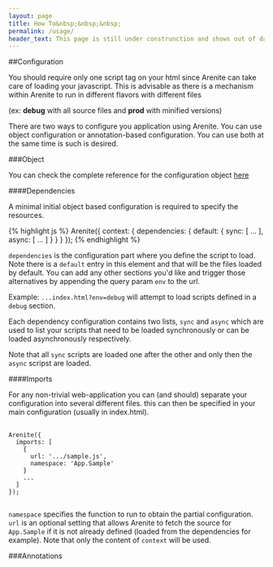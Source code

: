 ```yaml
---
layout: page
title: How To&nbsp;&nbsp;&nbsp;
permalink: /usage/
header_text: This page is still under construnction and shows out of date information.
---
```


##Configuration

You should require only one script tag on your html since Arenite can take care of loading your javascript.
This is advisable as there is a mechanism within Arenite to run in different flavors with different files

(ex: <b>debug</b> with all source files and <b>prod</b> with minified versions)

There are two ways to configure you application using Arenite.
You can use object configuration or annotation-based configuration.
You can use both at the same time is such is desired.

###Object

You can check the complete reference for the configuration object <a href="#reference">here</a>

####Dependencies

A minimal initial object based configuration is required to specify the resources.

{% highlight js %}
Arenite({
  context: {
    dependencies: {
      default: {
        sync: [
            ...
        ],
        async: [
          ...
        ]
      }
    }
  }
});
{% endhighlight %}

<code>dependencies</code> is the configuration part where you define the script to load.
Note there is a <code>default</code> entry in this element and that will be the files loaded by default.
You can add any other sections you'd like and trigger those alternatives by appending the query param <code>env</code>
to the url.

Example: <code>...index.html?env=debug</code> will attempt to load scripts defined in a <code>debug</code>
section.

Each dependency configuration contains two lists, <code>sync</code> and <code>async</code> which are used to
list your scripts that need to be loaded synchronously or can be loaded asynchronously respectively.

Note that all <code>sync</code> scripts are loaded one after the other and only then the <code>async</code>
scripst are loaded.


####Imports

For any non-trivial web-application you can (and should) separate your configuration into several different
files.
this can then be specified in your main configuration (usually in index.html).

<pre>
  <code class="javascript">
Arenite({
  imports: [
    {
      url: '.../sample.js',
      namespace: 'App.Sample'
    }
    ...
  ]
});
    </code>
</pre>

<code>namespace</code> specifies the function to run to obtain the partial configuration.
<code>url</code> is an optional setting that allows Arenite to fetch the source for <code>App.Sample</code>
if it is not already defined (loaded from the dependencies for example).
Note that only the content of <code>context</code> will be used.

###Annotations